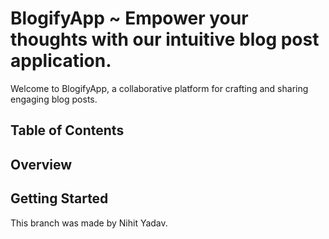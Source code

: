 # BlogifyApp ~ Empower your thoughts with our intuitive blog post application.

Welcome to BlogifyApp, a collaborative platform for crafting and sharing engaging blog posts.

## Table of Contents

## Overview

## Getting Started

This branch was made by Nihit Yadav.
